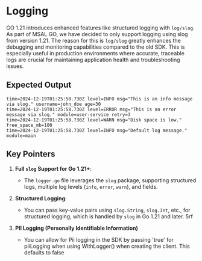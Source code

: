 # Logging

GO 1.21 introduces enhanced features like structured logging with `log/slog`.
As part of MSAL GO, we have decided to only support logging using slog from version 1.21.
The reason for this is `log/slog` greatly enhances the debugging and monitoring capabilities compared to the old SDK. This is especially useful in production environments where accurate, traceable logs are crucial for maintaining application health and troubleshooting issues.

## **Expected Output**

```plaintext
time=2024-12-19T01:25:58.730Z level=INFO msg="This is an info message via slog." username=john_doe age=30
time=2024-12-19T01:25:58.730Z level=ERROR msg="This is an error message via slog." module=user-service retry=3
time=2024-12-19T01:25:58.730Z level=WARN msg="Disk space is low." free_space_mb=100
time=2024-12-19T01:25:58.730Z level=INFO msg="Default log message." module=main
```

## Key Pointers

1. **Full `slog` Support for Go 1.21+**:
   - The `logger.go` file leverages the `slog` package, supporting structured logs, multiple log levels (`info`, `error`, `warn`), and fields.

2. **Structured Logging**:
   - You can pass key-value pairs using `slog.String`, `slog.Int`, etc., for structured logging, which is handled by `slog` in Go 1.21 and later.
5rf
3. **PII Logging (Personally Identifiable Information)**
   - You can allow for Pii logging in the SDK by passing 'true' for piiLogging when using WithLogger() when creating the client. This defaults to false
